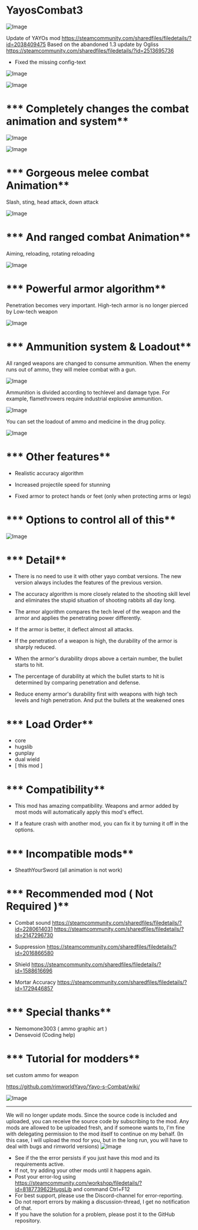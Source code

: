 # YayosCombat3

![Image](https://i.imgur.com/buuPQel.png)

Update of YAYOs mod
https://steamcommunity.com/sharedfiles/filedetails/?id=2038409475
Based on the abandoned 1.3 update by Ogliss
https://steamcommunity.com/sharedfiles/filedetails/?id=2513695736

- Fixed the missing config-text

![Image](https://i.imgur.com/pufA0kM.png)

	
![Image](https://i.imgur.com/Z4GOv8H.png)


# *** Completely changes the combat animation and system**



![Image](https://i.imgur.com/JtJtPrr.gif)




![Image](https://i.imgur.com/p7Fv1Z6.gif)





# *** Gorgeous melee combat Animation**

Slash, sting, head attack, down attack


![Image](https://i.imgur.com/ygYZwe2.gif)





# *** And ranged combat Animation**

Aiming, reloading, rotating reloading


![Image](https://i.imgur.com/CDm4G3e.gif)





# *** Powerful armor algorithm**

Penetration becomes very important.
High-tech armor is no longer pierced by Low-tech weapon


![Image](https://i.imgur.com/9P76nG3.gif)





# *** Ammunition system &amp; Loadout**

All ranged weapons are changed to consume ammunition.
When the enemy runs out of ammo, they will melee combat with a gun.


![Image](https://imgur.com/SWopiu3.gif)



Ammunition is divided according to techlevel and damage type.
For example, flamethrowers require industrial explosive ammunition.


![Image](https://imgur.com/LUrOben.png)




You can set the loadout of ammo and medicine in the drug policy.


![Image](https://imgur.com/TVI7EQR.png)





# *** Other features**


- Realistic accuracy algorithm

- Increased projectile speed for stunning

- Fixed armor to protect hands or feet (only when protecting arms or legs)





# *** Options to control all of this**



![Image](https://imgur.com/forUaNt.png)





# *** Detail**


- There is no need to use it with other yayo combat versions. The new version always includes the features of the previous version.

- The accuracy algorithm is more closely related to the shooting skill level and eliminates the stupid situation of shooting rabbits all day long.

- The armor algorithm compares the tech level of the weapon and the armor and applies the penetrating power differently.

- If the armor is better, it deflect almost all attacks.

- If the penetration of a weapon is high, the durability of the armor is sharply reduced.

- When the armor's durability drops above a certain number, the bullet starts to hit.

- The percentage of durability at which the bullet starts to hit is determined by comparing penetration and defense.

- Reduce enemy armor's durability first with weapons with high tech levels and high penetration. And put the bullets at the weakened ones




# *** Load Order**


- core
- hugslib
- gunplay
- dual wield
- [ this mod ] 



# *** Compatibility**


- This mod has amazing compatibility.
Weapons and armor added by most mods will automatically apply this mod's effect.

- If a feature crash with another mod, you can fix it by turning it off in the options.



# *** Incompatible mods**


- SheathYourSword (all animation is not work)



# *** Recommended mod ( Not Required )**


- Combat sound
https://steamcommunity.com/sharedfiles/filedetails/?id=2280614031
https://steamcommunity.com/sharedfiles/filedetails/?id=2147296730

- Suppression
https://steamcommunity.com/sharedfiles/filedetails/?id=2016866580

- Shield
https://steamcommunity.com/sharedfiles/filedetails/?id=1588616696

- Mortar Accuracy
https://steamcommunity.com/sharedfiles/filedetails/?id=1729446857


# *** Special thanks**

- Nemomone3003 ( ammo graphic art )
- Densevoid (Coding help)

# *** Tutorial for modders**

set custom ammo for weapon

https://github.com/rimworldYayo/Yayo-s-Combat/wiki/



![Image](https://i.imgur.com/p7Fv1Z6.gif)




----------------

We will no longer update mods.
Since the source code is included and uploaded, you can receive the source code by subscribing to the mod.
Any mods are allowed to be uploaded fresh, and if someone wants to, I'm fine with delegating permission to the mod itself to continue on my behalf. (In this case, I will upload the mod for you, but in the long run, you will have to deal with bugs and rimworld versions)
![Image](https://i.imgur.com/PwoNOj4.png)



-  See if the the error persists if you just have this mod and its requirements active.
-  If not, try adding your other mods until it happens again.
-  Post your error-log using https://steamcommunity.com/workshop/filedetails/?id=818773962]HugsLib and command Ctrl+F12
-  For best support, please use the Discord-channel for error-reporting.
-  Do not report errors by making a discussion-thread, I get no notification of that.
-  If you have the solution for a problem, please post it to the GitHub repository.


